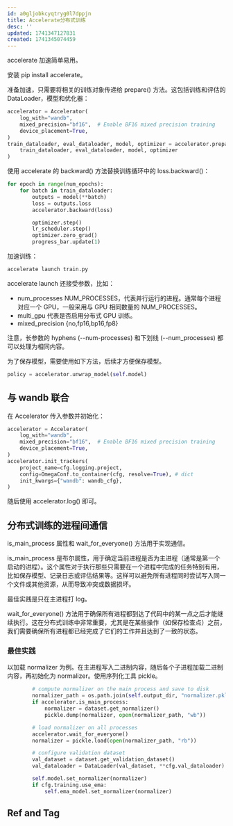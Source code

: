 ```yaml
---
id: a0gljobkcyqtryg0l7dppjn
title: Accelerate分布式训练
desc: ''
updated: 1741347127831
created: 1741345074459
---
```


accelerate 加速简单易用。

安装 pip install accelerate。

准备加速，只需要将相关的训练对象传递给 prepare() 方法。这包括训练和评估的 DataLoader，模型和优化器：

```py
accelerator = Accelerator(
    log_with="wandb",
    mixed_precision="bf16",  # Enable BF16 mixed precision training
    device_placement=True,
)
train_dataloader, eval_dataloader, model, optimizer = accelerator.prepare(
    train_dataloader, eval_dataloader, model, optimizer
)
```

使用 accelerate 的 backward() 方法替换训练循环中的 loss.backward()：

```py
for epoch in range(num_epochs):
    for batch in train_dataloader:
        outputs = model(**batch)
        loss = outputs.loss
        accelerator.backward(loss)

        optimizer.step()
        lr_scheduler.step()
        optimizer.zero_grad()
        progress_bar.update(1)
```

加速训练：

```bash
accelerate launch train.py
```

accelerate launch 还接受参数，比如：
- num_processes NUM_PROCESSES，代表并行运行的进程。通常每个进程对应一个 GPU，一般采用与 GPU 相同数量的 NUM_PROCESSES。
- multi_gpu 代表是否启用分布式 GPU 训练。
- mixed_precision {no,fp16,bp16,fp8}

注意，长参数的 hyphens (--num-processes) 和下划线 (--num_processes) 都可以处理为相同内容。

为了保存模型，需要使用如下方法，后续才方便保存模型。

```py
policy = accelerator.unwrap_model(self.model)
```

## 与 wandb 联合

在 Accelerator 传入参数并初始化：

```py
accelerator = Accelerator(
    log_with="wandb",
    mixed_precision="bf16",  # Enable BF16 mixed precision training
    device_placement=True,
)
accelerator.init_trackers(
    project_name=cfg.logging.project,
    config=OmegaConf.to_container(cfg, resolve=True), # dict
    init_kwargs={"wandb": wandb_cfg},
)
```

随后使用 accelerator.log() 即可。

## 分布式训练的进程间通信

is_main_process 属性和 wait_for_everyone() 方法用于实现通信。

is_main_process 是布尔属性，用于确定当前进程是否为主进程（通常是第一个启动的进程）。这个属性对于执行那些只需要在一个进程中完成的任务特别有用，比如保存模型、记录日志或评估结果等。这样可以避免所有进程同时尝试写入同一个文件或其他资源，从而导致冲突或数据损坏。

最佳实践是只在主进程打 log。

wait_for_everyone() 方法用于确保所有进程都到达了代码中的某一点之后才能继续执行。这在分布式训练中非常重要，尤其是在某些操作（如保存检查点）之前，我们需要确保所有进程都已经完成了它们的工作并且达到了一致的状态。

### 最佳实践

以加载 normalizer 为例。在主进程写入二进制内容，随后各个子进程加载二进制内容，再初始化为 normalizer。使用序列化工具 pickle。

```py
        # compute normalizer on the main process and save to disk
        normalizer_path = os.path.join(self.output_dir, "normalizer.pkl")
        if accelerator.is_main_process:
            normalizer = dataset.get_normalizer()
            pickle.dump(normalizer, open(normalizer_path, "wb"))

        # load normalizer on all processes
        accelerator.wait_for_everyone()
        normalizer = pickle.load(open(normalizer_path, "rb"))

        # configure validation dataset
        val_dataset = dataset.get_validation_dataset()
        val_dataloader = DataLoader(val_dataset, **cfg.val_dataloader)

        self.model.set_normalizer(normalizer)
        if cfg.training.use_ema:
            self.ema_model.set_normalizer(normalizer)
```

## Ref and Tag